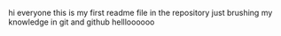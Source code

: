 hi everyone 
this is my first readme file in the repository
just brushing my knowledge in git and github
 hellloooooo
